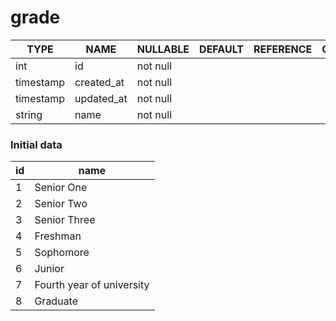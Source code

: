 # grade

TYPE | NAME | NULLABLE | DEFAULT | REFERENCE | COMMENT
---|---|---|---|---|---
int | id | not null | | |
timestamp | created_at | not null | | |
timestamp | updated_at | not null | | |
string | name | not null | | |

### Initial data
id | name
---|---
1 | Senior One
2 | Senior Two
3 | Senior Three
4 | Freshman
5 | Sophomore
6 | Junior
7 | Fourth year of university
8 | Graduate
